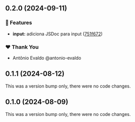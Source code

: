 ## 0.2.0 (2024-09-11)


### 🚀 Features

- **input:** adiciona JSDoc para input ([751f672](https://github.com/antonio-evaldo/4016-variantes-componentes-roteiro/commit/751f672))

### ❤️  Thank You

- Antônio Evaldo @antonio-evaldo

## 0.1.1 (2024-08-12)

This was a version bump only, there were no code changes.

## 0.1.0 (2024-08-09)

This was a version bump only, there were no code changes.
